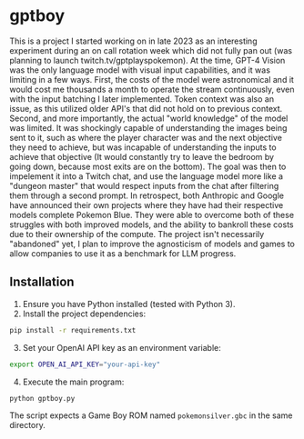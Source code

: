 # gptboy

This is a project I started working on in late 2023 as an interesting experiment during an on call rotation week which did not fully pan out (was planning to launch twitch.tv/gptplayspokemon). At the time, GPT-4 Vision was the only language model with visual input capabilities, and it was limiting in a few ways. First, the costs of the model were astronomical and it would cost me thousands a month to operate the stream continuously, even with the input batching I later implemented. Token context was also an issue, as this utilized older API's that did not hold on to previous context. Second, and more importantly, the actual "world knowledge" of the model was limited. It was shockingly capable of understanding the images being sent to it, such as where the player character was and the next objective they need to achieve, but was incapable of understanding the inputs to achieve that objective (It would constantly try to leave the bedroom by going down, because most exits are on the bottom). The goal was then to impelement it into a Twitch chat, and use the language model more like a "dungeon master" that would respect inputs from the chat after filtering them through a second prompt. In retrospect, both Anthropic and Google have announced their own projects where they have had their respective models complete Pokemon Blue. They were able to overcome both of these struggles with both improved models, and the ability to bankroll these costs due to their ownership of the compute. The project isn't necessarily "abandoned" yet, I plan to improve the agnosticism of models and games to allow companies to use it as a benchmark for LLM progress.

## Installation

1. Ensure you have Python installed (tested with Python 3).
2. Install the project dependencies:

```bash
pip install -r requirements.txt
```

3. Set your OpenAI API key as an environment variable:

```bash
export OPEN_AI_API_KEY="your-api-key"
```

4. Execute the main program:

```bash
python gptboy.py
```

The script expects a Game Boy ROM named `pokemonsilver.gbc` in the same directory.
